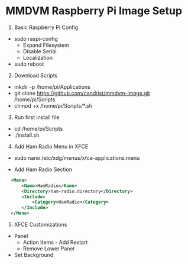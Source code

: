 # MMDVM Raspberry Pi Image Setup


1. Basic Raspberry Pi Config
  - sudo raspi-config
    - Expand Filesystem
    - Disable Serial
    - Localization
 - sudo reboot

2. Download Scripts
  - mkdir -p /home/pi/Applications
  - git clone https://github.com/candrist/mmdvm-image.git /home/pi/Scripts
  - chmod +x /home/pi/Scripts/*.sh

3. Run first install file
  - cd /home/pi/Scripts
  - ./install.sh

4. Add Ham Radio Menu in XFCE

  - sudo nano /etc/xdg/menus/xfce-applications.menu

  - Add Ham Radio Section

  ```xml
    <Menu>
        <Name>HamRadio</Name>
        <Directory>ham-radio.directory</Directory>
        <Include>
            <Category>HamRadio</Category>
        </Include>
    </Menu>
  ```

5. XFCE Customizations
  - Panel
    - Action Items - Add Restart
    - Remove Lower Panel
  - Set Background
